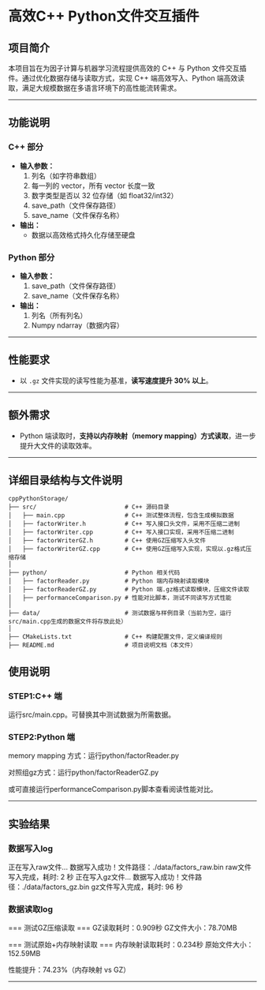 # 高效C++ Python文件交互插件

## 项目简介

本项目旨在为因子计算与机器学习流程提供高效的 C++ 与 Python 文件交互插件。通过优化数据存储与读取方式，实现 C++ 端高效写入、Python 端高效读取，满足大规模数据在多语言环境下的高性能流转需求。

---


## 功能说明

### C++ 部分

- **输入参数：**
  1. 列名（如字符串数组）
  2. 每一列的 vector，所有 vector 长度一致
  3. 数字类型是否以 32 位存储（如 float32/int32）
  4. save_path（文件保存路径）
  5. save_name（文件保存名称）
- **输出：**
  - 数据以高效格式持久化存储至硬盘

### Python 部分

- **输入参数：**
  1. save_path（文件保存路径）
  2. save_name（文件保存名称）
- **输出：**
  1. 列名（所有列名）
  2. Numpy ndarray（数据内容）

---

## 性能要求

- 以 `.gz` 文件实现的读写性能为基准，**读写速度提升 30% 以上**。

---

## 额外需求

- Python 端读取时，**支持以内存映射（memory mapping）方式读取**，进一步提升大文件的读取效率。

---

## 详细目录结构与文件说明

```text
cppPythonStorage/
├── src/                         # C++ 源码目录
│   ├── main.cpp                 # C++ 测试整体流程，包含生成模拟数据
│   ├── factorWriter.h           # C++ 写入接口头文件，采用不压缩二进制
│   ├── factorWriter.cpp         # C++ 写入接口实现，采用不压缩二进制
│   ├── factorWriterGZ.h         # C++ 使用GZ压缩写入头文件
│   ├── factorWriterGZ.cpp       # C++ 使用GZ压缩写入实现，实现以.gz格式压缩存储
│
├── python/                      # Python 相关代码
│   ├── factorReader.py          # Python 端内存映射读取模块
│   ├── factorReaderGZ.py        # Python 端.gz格式读取模块，压缩文件读取
│   ├── performanceComparison.py # 性能对比脚本，测试不同读写方式性能
│
├── data/                        # 测试数据与样例目录（当前为空，运行src/main.cpp生成的数据文件将存放此处）
│
├── CMakeLists.txt               # C++ 构建配置文件，定义编译规则
├── README.md                    # 项目说明文档（本文件）

```



## 使用说明

### STEP1:C++ 端

运行src/main.cpp。可替换其中测试数据为所需数据。

### STEP2:Python 端

memory mapping 方式：运行python/factorReader.py

对照组gz方式：运行python/factorReaderGZ.py

或可直接运行performanceComparison.py脚本查看阅读性能对比。

---

## 实验结果

### 数据写入log
正在写入raw文件...
数据写入成功！文件路径：./data/factors_raw.bin
raw文件写入完成，耗时: 2 秒
正在写入gz文件...
数据写入成功！文件路径：./data/factors_gz.bin
gz文件写入完成，耗时: 96 秒

### 数据读取log
=== 测试GZ压缩读取 ===
GZ读取耗时：0.909秒
GZ文件大小：78.70MB

=== 测试原始+内存映射读取 ===
内存映射读取耗时：0.234秒
原始文件大小：152.59MB

性能提升：74.23%（内存映射 vs GZ）

---